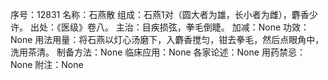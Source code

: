 序号：12831
名称：石燕散
组成：石燕1对（圆大者为雄，长小者为雌），麝香少许。
出处：《医级》卷八。
主治：目疾损弦，拳毛倒睫。
加减：None
功效：None
用法用量：将石燕以灯心汤磨下，入麝香搅匀，钳去拳毛，然后点眼角中，洗用茶清。
制备方法：None
临床应用：None
各家论述：None
用药禁忌：None
附注：None
